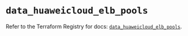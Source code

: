 # `data_huaweicloud_elb_pools`

Refer to the Terraform Registry for docs: [`data_huaweicloud_elb_pools`](https://registry.terraform.io/providers/huaweicloud/huaweicloud/1.71.1/docs/data-sources/elb_pools).
